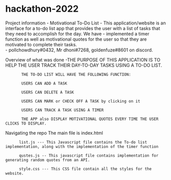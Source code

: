# hackathon-2022
Project information
           - Motivational To-Do List
           - This application/website is an interface for a to-do list app that provides the user with a list of tasks that they need to accomplish for the day. We have                      - implemented a timer function as well as motivational quotes for the user so that they are motivated to complete their tasks.   
           - pollchowdhury#0432, Mr dhoni#7268, goldenfuze#8601 on discord.
           
Overview of what was done
           -THE PURPOSE OF THIS APPLICATION IS TO HELP THE USER TRACK THEIR DAY-TO-DAY TASKS USING A TO-DO LIST. 
           
           THE TO-DO LIST WILL HAVE THE FOLLOWING FUNCTION:​

           USERS CAN ADD A TASK ​ 

           USERS CAN DELETE A TASK​

           USERS CAN MARK or CHECK OFF A TASK by clicking on it ​

           USERS CAN TRACK A TASK USING A TIMER​

           THE APP also DISPLAY MOTIVATIONAL QUOTES EVERY TIME THE USER CLICKS TO DISPLAY.​
           
           
Navigating the repo
          The main file is index.html
          
          list.js --- This Javascript file contains the To-do list implementation, along with the implementation of the timer function
          
          qustes.js -- This javascript file contains implementation for generating random quotes from an API.
          
          style.css --- This CSS file contain all the styles for the website.
          
